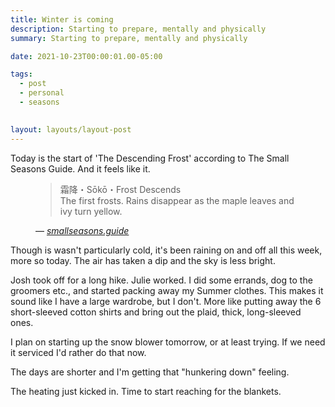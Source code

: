 ```yaml
---
title: Winter is coming
description: Starting to prepare, mentally and physically
summary: Starting to prepare, mentally and physically

date: 2021-10-23T00:00:01.00-05:00

tags:
  - post
  - personal
  - seasons
  

layout: layouts/layout-post
---
```

Today is the start of 'The Descending Frost' according to The Small Seasons Guide. And it feels like it.

<figure class="blockquote">
    <blockquote cite="href="https://smallseasons.guide">
        <p>霜降・Sōkō・Frost Descends <br>The first frosts. Rains disappear as the maple leaves and ivy turn yellow.</p>
    </blockquote>
    <figcaption>— <cite><a href="https://smallseasons.guide" title="">smallseasons.guide</a></cite></figcaption>
</figure>

Though is wasn't particularly cold, it's been raining on and off all this week, more so today. The air has taken a dip and the sky is less bright.

Josh took off for a long hike. Julie worked. I did some errands, dog to the groomers etc., and started packing away my Summer clothes. This makes it sound like I have a large wardrobe, but I don't. More like putting away the 6 short-sleeved cotton shirts and bring out the plaid, thick, long-sleeved ones.

I plan on starting up the snow blower tomorrow, or at least trying. If we need it serviced I'd rather do that now. 

The days are shorter and I'm getting that "hunkering down" feeling.

The heating just kicked in. Time to start reaching for the blankets.
